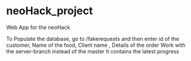 # neoHack_project
Web App for the neoHack



To Populate the database, go to /fakerequests and then enter id of the customer, Name of the food, Client name , Details of the order
Work with the server-branch instead of the master
It contains the latest progress

